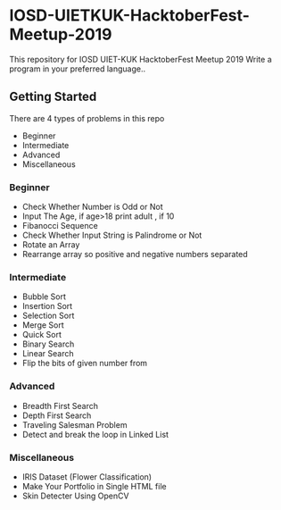 # IOSD-UIETKUK-HacktoberFest-Meetup-2019
This repository for IOSD UIET-KUK HacktoberFest  Meetup 2019
Write a program in your preferred language.. 

## Getting Started

There are 4 types of problems in this repo
<ul>
  <li>Beginner</li>
  <li>Intermediate</li>
  <li>Advanced</li>
  <li>Miscellaneous</li>
</ul>

### Beginner

<ul>
  <li>Check Whether Number is Odd or Not</li>
  <li>Input The Age, if age>18 print adult , if 10<age<=18 print teen, if age<10 print child</li>
  <li>Fibanocci Sequence</li>
  <li>Check Whether Input String is Palindrome or Not</li>
  <li>Rotate an Array</li>
  <li>Rearrange array so positive and negative numbers separated</li>
</ul>

### Intermediate

<ul>
  <li>Bubble Sort</li>
  <li>Insertion Sort</li> 
  <li>Selection Sort</li>
  <li>Merge Sort</li>
  <li>Quick Sort</li>
  <li>Binary Search</li>
  <li>Linear Search</li>
  <li>Flip the bits of given number from</li>
</ul>

### Advanced

<ul>
  <li>Breadth First Search</li>
  <li>Depth First Search</li>
  <li>Traveling Salesman Problem</li>
  <li>Detect and break the loop in Linked List</li>
</ul>

### Miscellaneous

<ul>
  <li>IRIS Dataset (Flower Classification)</li>
  <li>Make Your Portfolio in Single HTML file</li>
  <li>Skin Detecter Using OpenCV</li>
</ul>
